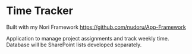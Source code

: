 # Time Tracker

Built with my Nori Framework
https://github.com/nudoru/App-Framework

Application to manage project assignments and track weekly time. Database will be SharePoint lists developed separately.